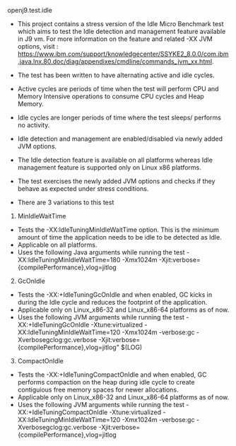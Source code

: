 openj9.test.idle
- This project contains a stress version of the Idle Micro Benchmark test which aims to test the Idle detection and management feature available in J9 vm. For more information on the feature and related -XX JVM options, visit : https://www.ibm.com/support/knowledgecenter/SSYKE2_8.0.0/com.ibm.java.lnx.80.doc/diag/appendixes/cmdline/commands_jvm_xx.html.
- The test has been written to have alternating active and idle cycles.
- Active cycles are periods of time when the test will perform CPU and Memory Intensive operations to consume CPU cycles and Heap Memory.
- Idle cycles are longer periods of time where the test sleeps/ performs no activity.
- Idle detection and management are enabled/disabled via newly added JVM options. 
- The Idle detection feature is available on all platforms whereas Idle management feature is supported only on Linux x86 platforms.
- The test exercises the newly added JVM options and checks if they behave as expected under stress conditions.

- There are 3 variations to this test 

1. MinIdleWaitTime 
- Tests the -XX:IdleTuningMinIdleWaitTime option. This is the minimum amount of time the application needs to be idle to be detected as Idle.
- Applicable on all platforms.
- Uses the following Java arguments while running the test 
	-XX:IdleTuningMinIdleWaitTime=180 -Xmx1024m -Xjit:verbose={compilePerformance},vlog=jitlog

2. GcOnIdle
- Tests the -XX:+IdleTuningGcOnIdle and when enabled, GC kicks in during the Idle cycle and reduces the footprint of the application. 
- Applicable only on Linux_x86-32 and Linux_x86-64 platforms as of now.
- Uses the following JVM arguments while running the test 
	-XX:+IdleTuningGcOnIdle -Xtune:virtualized -XX:IdleTuningMinIdleWaitTime=120 -Xmx1024m -verbose:gc -Xverbosegclog:gc.verbose -Xjit:verbose={compilePerformance},vlog=jitlog" $(LOG)

3. CompactOnIdle 
- Tests the -XX:+IdleTuningCompactOnIdle and when enabled, GC performs compaction on the heap during idle cycle to create contiguious free memory spaces for newer allocations.
- Applicable only on Linux_x86-32 and Linux_x86-64 platforms as of now.
- Uses the following JVM arguments while running the test
	-XX:+IdleTuningCompactOnIdle -Xtune:virtualized -XX:IdleTuningMinIdleWaitTime=120 -Xmx1024m -verbose:gc -Xverbosegclog:gc.verbose -Xjit:verbose={compilePerformance},vlog=jitlog

